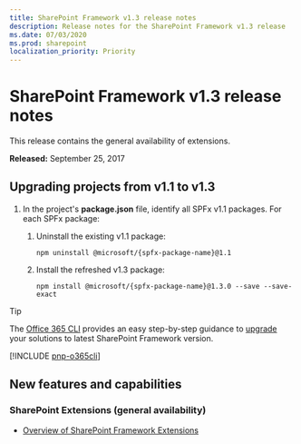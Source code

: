 ```yaml
---
title: SharePoint Framework v1.3 release notes
description: Release notes for the SharePoint Framework v1.3 release
ms.date: 07/03/2020
ms.prod: sharepoint
localization_priority: Priority
---
```

# SharePoint Framework v1.3 release notes

This release contains the general availability of extensions.

**Released:** September 25, 2017

## Upgrading projects from v1.1 to v1.3

1. In the project's **package.json** file, identify all SPFx v1.1 packages. For each SPFx package:
    1. Uninstall the existing v1.1 package:

        ```console
        npm uninstall @microsoft/{spfx-package-name}@1.1
        ```

    1. Install the refreshed v1.3 package:

        ```console
        npm install @microsoft/{spfx-package-name}@1.3.0 --save --save-exact
        ```

> [!TIP]
> The [Office 365 CLI](http://aka.ms/o365cli) provides an easy step-by-step guidance to [upgrade](https://pnp.github.io/office365-cli/cmd/spfx/project/project-upgrade/) your solutions to latest SharePoint Framework version.

[!INCLUDE [pnp-o365cli](../../includes/snippets/open-source/pnp-o365cli.md)]

## New features and capabilities

### SharePoint Extensions (general availability)

- [Overview of SharePoint Framework Extensions](extensions/overview-extensions.md)